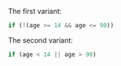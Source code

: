 The first variant:

```js
if (!(age >= 14 && age <= 90))
```

The second variant:

```js
if (age < 14 || age > 90)
```
